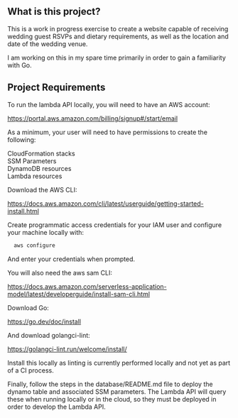 ## What is this project?

This is a work in progress exercise to create a website capable of receiving wedding guest RSVPs and dietary requirements, as well as the location and date of the
wedding venue.

I am working on this in my spare time primarily in order to gain a familiarity with Go.

## Project Requirements

To run the lambda API locally, you will need to have an AWS account:

https://portal.aws.amazon.com/billing/signup#/start/email

As a minimum, your user will need to have permissions to create the following:

CloudFormation stacks  
SSM Parameters  
DynamoDB resources  
Lambda resources  

Download the AWS CLI:

https://docs.aws.amazon.com/cli/latest/userguide/getting-started-install.html

Create programmatic access credentials for your IAM user and configure your machine locally with:

```bash
  aws configure
```
And enter your credentials when prompted.

You will also need the aws sam CLI:

https://docs.aws.amazon.com/serverless-application-model/latest/developerguide/install-sam-cli.html

Download Go:

https://go.dev/doc/install

And download golangci-lint:

https://golangci-lint.run/welcome/install/

Install this locally as linting is currently performed locally and not yet as part of a CI process.

Finally, follow the steps in the database/README.md file to deploy the dynamo table and associated SSM parameters. 
The Lambda API will query these when running locally or in the cloud, so they must be deployed in order to develop the Lambda API.
